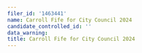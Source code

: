 ```yaml
---
filer_id: '1463441'
name: Carroll Fife for City Council 2024
candidate_controlled_id: ''
data_warning:
title: Carroll Fife for City Council 2024
---
```

